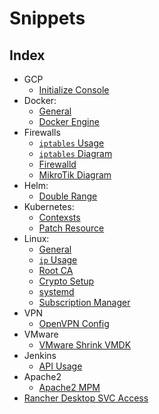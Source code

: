# Snippets

## Index

- GCP
  - [Initialize Console](md-files/gcp/init-console.md)
- Docker:
  - [General](md-files/docker/general.md)
  - [Docker Engine](md-files/docker/settings.md)
- Firewalls
  - [`iptables` Usage](md-files/firewalls/iptables.md)
  - [`iptables` Diagram](md-files/firewalls/iptables-diagram.md)
  - [Firewalld](md-files/firewalls/firewalld.md)
  - [MikroTik Diagram](md-files/firewalls/mikrotik-diagram.md)
- Helm:
  - [Double Range](md-files/helm/double-range.md)
- Kubernetes:
  - [Contexsts](md-files/kubernetes/contexts.md)
  - [Patch Resource](md-files/kubernetes/patch-resource.md)
- Linux:
  - [General](md-files/linux/general.md)
  - [`ip` Usage](md-files/linux/ip.md)
  - [Root CA](md-files/linux/root-ca.md)
  - [Crypto Setup](md-files/linux/crypt-setup.md)
  - [systemd](md-files/linux/systemd.md)
  - [Subscription Manager](md-files/linux/subscription-manager.md)
- VPN
  - [OpenVPN Config](md-files/openvpn/config.md)
- VMware
  - [VMware Shrink VMDK](md-files/vmware/shrink-vmdk.md)
- Jenkins
  - [API Usage](md-files/jenkins/api-usage.md)
- Apache2
  - [Apache2 MPM](md-files/apache2/mpm.md)
- [Rancher Desktop SVC Access](md-files/rancher-desktop/svc-access.md)
